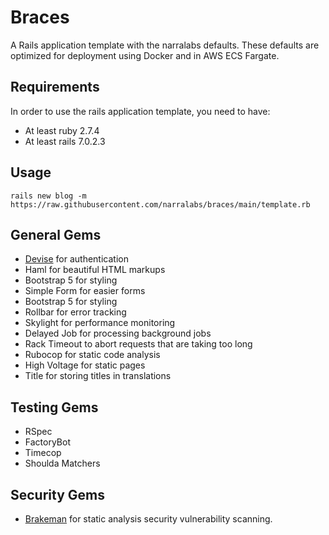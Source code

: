 # Braces

A Rails application template with the narralabs defaults. These defaults are optimized for deployment using Docker and in AWS ECS Fargate.

## Requirements

In order to use the rails application template, you need to have:

- At least ruby 2.7.4
- At least rails 7.0.2.3

## Usage

```
rails new blog -m https://raw.githubusercontent.com/narralabs/braces/main/template.rb
```

## General Gems

- [Devise](https://github.com/heartcombo/devise) for authentication
- Haml for beautiful HTML markups
- Bootstrap 5 for styling
- Simple Form for easier forms
- Bootstrap 5 for styling
- Rollbar for error tracking
- Skylight for performance monitoring
- Delayed Job for processing background jobs
- Rack Timeout to abort requests that are taking too long
- Rubocop for static code analysis
- High Voltage for static pages
- Title for storing titles in translations

## Testing Gems

- RSpec
- FactoryBot
- Timecop
- Shoulda Matchers

## Security Gems

- [Brakeman](https://github.com/presidentbeef/brakeman) for static analysis security vulnerability scanning.
